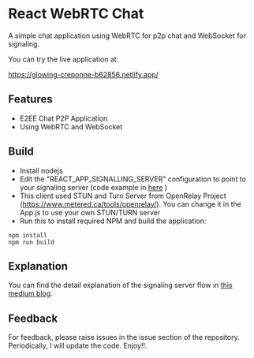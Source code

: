 # React WebRTC Chat

A simple chat application using WebRTC for p2p chat and WebSocket for signaling.

You can try the live application at:

https://glowing-creponne-b62856.netlify.app/


## Features
- E2EE Chat P2P Application
- Using WebRTC and WebSocket


## Build

- Install nodejs
- Edit the "REACT_APP_SIGNALLING_SERVER" configuration to point to your signaling server (code example in [here](https://github.com/rsatrio/WebRTC-Signaling-Server) )
- This client used STUN and Turn Server from OpenRelay Project (https://www.metered.ca/tools/openrelay/). You can change it in the App.js to use your own STUN/TURN server
- Run this to install required NPM and build the application:


```shell
npm install
npm run build
```

## Explanation
You can find the detail explanation of the signaling server flow in [this medium blog](https://mrizkysatrio.medium.com/webrtc-chat-application-772539ae97b7).


## Feedback
For feedback, please raise issues in the issue section of the repository. Periodically, I will update the code. Enjoy!!.

